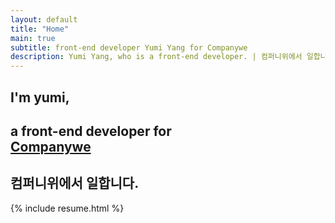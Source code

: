 ```yaml
---
layout: default
title: "Home"
main: true
subtitle: front-end developer Yumi Yang for Companywe
description: Yumi Yang, who is a front-end developer. | 컴퍼니위에서 일합니다.
---
```


<div class="intro-animation">
<section class="explanation">
    <h1 class="intro">
    I'm yumi,
    </h1>
    <h1 class="intro">a front-end developer for 
        <div class="intro-link">
            <a class="transition" href="https://www.companywe.co.kr" target="_blank">
                Companywe
            </a>
            <div class="underline-mask transition"></div>
            <div class="underline"></div>
        </div>
    </h1>
    <h2 class="intro">컴퍼니위에서 일합니다.</h2>
</section>
</div>
{% include resume.html %}
